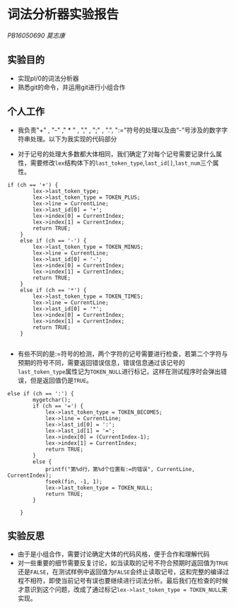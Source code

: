 # 词法分析器实验报告

*PB16050690 莫志康*

## 实验目的
+ 实现pl/0的词法分析器
+ 熟悉git的命令，并运用git进行小组合作

## 个人工作
+ 我负责"+" , "-" ," * " , "," , ";" , ".", ":="符号的处理以及由“-”号涉及的数字字符串处理。以下为我实现的代码部分

+ 对于记号的处理大多数都大体相同，我们确定了对每个记号需要记录什么属性，需要修改`lex`结构体下的`last_token_type`,`last_id[]`,`last_num`三个属性。
~~~
if (ch == '+') {
		lex->last_token_type;
		lex->last_token_type = TOKEN_PLUS;
		lex->line = CurrentLine;
		lex->last_id[0] = '+';
		lex->index[0] = CurrentIndex;
		lex->index[1] = CurrentIndex;
		return TRUE;
	}
	else if (ch == '-') {
		lex->last_token_type = TOKEN_MINUS;
		lex->line = CurrentLine;
		lex->last_id[0] = '-';
		lex->index[0] = CurrentIndex;
		lex->index[1] = CurrentIndex;
		return TRUE;
	}
	else if (ch == '*') {
		lex->last_token_type = TOKEN_TIMES;
		lex->line = CurrentLine;
		lex->last_id[0] = '*';
		lex->index[0] = CurrentIndex;
		lex->index[1] = CurrentIndex;
		return TRUE;
	}


~~~

+ 有些不同的是:=符号的检测，两个字符的记号需要进行检查，若第二个字符与预期的符号不同，需要返回错误信息，错误信息通过该记号的`last_token_type`属性记为`TOKEN_NULL`进行标记，这样在测试程序时会弹出错误，但是返回值仍是`TRUE`。

~~~
else if (ch == ':') {
		mygetchar();
		if (ch == '=') {
			lex->last_token_type = TOKEN_BECOMES;
			lex->line = CurrentLine;
			lex->last_id[0] = ':';
			lex->last_id[1] = '=';
			lex->index[0] = (CurrentIndex-1);
			lex->index[1] = CurrentIndex;
			return TRUE;
		}
		else {
			printf("第%d行，第%d个位置有:=的错误", CurrentLine, CurrentIndex);
			fseek(fin, -1, 1);
			lex->last_token_type = TOKEN_NULL;
			return TRUE;
		}
		
	}
~~~
## 实验反思
+ 由于是小组合作，需要讨论确定大体的代码风格，便于合作和理解代码
+ 对一些重要的细节需要反复讨论，如当读取的记号不符合预期时返回值为`TRUE`还是`FALSE`，在测试样例中返回值为`FALSE`会终止读取记号，这和完整的编译过程不相符，即使当前记号有误也要继续进行词法分析。最后我们在检查的时候才意识到这个问题，改成了通过标记`lex->last_token_type = TOKEN_NULL`来实现。


